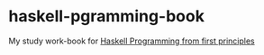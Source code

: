 # haskell-pgramming-book

My study work-book for [Haskell Programming from first principles](https://haskellbook.com/)
